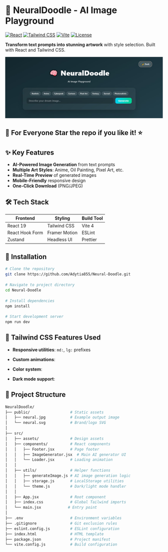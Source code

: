# 🧠 NeuralDoodle - AI Image Playground

[![React](https://img.shields.io/badge/React-19.x-61DAFB?logo=react)](https://reactjs.org/)
[![Tailwind CSS](https://img.shields.io/badge/Tailwind_CSS-4.1-06B6D4?logo=tailwind-css)](https://tailwindcss.com/)
[![Vite](https://img.shields.io/badge/Vite-4.x-B73BFE?logo=vite)](https://vitejs.dev/)
[![License](https://img.shields.io/badge/License-MIT-black)](LICENSE)

**Transform text prompts into stunning artwork** with style selection. Built with React and Tailwind CSS.

![UI Preview](public/neural.jpg)
## 🌟 For Everyone Star the repo if you like it! ⭐

## ✨ Key Features
- **AI-Powered Image Generation** from text prompts
- **Multiple Art Styles**: Anime, Oil Painting, Pixel Art, etc.
- **Real-Time Preview** of generated images
- **Mobile-Friendly** responsive design
- **One-Click Download** (PNG/JPEG)

## 🛠 Tech Stack
| Frontend       | Styling       | Build Tool |
|----------------|---------------|------------|
| React 19       | Tailwind CSS  | Vite 4     |
| React Hook Form| Framer Motion | ESLint     |
| Zustand        | Headless UI   | Prettier   |

## 🚀 Installation
```bash
# Clone the repository
git clone https://github.com/Adytia855/Neural-Doodle.git

# Navigate to project directory
cd Neural-Doodle

# Install dependencies
npm install

# Start development server
npm run dev
```

## 🎨 Tailwind CSS Features Used
- **Responsive utilities**: `md:`, `lg:` prefixes  
  
- **Custom animations**:  
  
- **Color system**:  

- **Dark mode support**:  


## 📂 Project Structure

```bash
NeuralDoodle/
├── public/                  # Static assets
│   ├── neural.jpg           # Example output image
│   └── neural.svg           # Brand/logo SVG
│
├── src/
│   ├── assets/              # Design assets
│   ├── components/          # React components
│   │   ├── Footer.jsx       # Page footer
│   │   ├── ImageGenerator.jsx  # Main AI generator UI
│   │   └── Loader.jsx       # Loading animation
│   │
│   ├── utils/               # Helper functions
│   │   ├── generateImage.js # AI image generation logic
│   │   ├── storage.js       # LocalStorage utilities
│   │   └── theme.js         # Dark/light mode handler
│   │
│   ├── App.jsx              # Root component
│   ├── index.css            # Global Tailwind imports
│   └── main.jsx            # Entry point
│
├── .env                     # Environment variables
├── .gitignore               # Git exclusion rules
├── eslint.config.js         # ESLint configuration
├── index.html               # HTML template
├── package.json             # Project manifest
└── vite.config.js           # Build configuration
